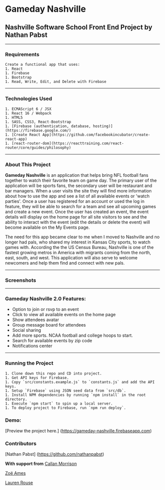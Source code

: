# Gameday Nashville
## Nashville Software School Front End Project by Nathan Pabst
---
### Requirements
```
Create a functional app that uses:
1. React
1. Firebase
1. Bootstrap
1. Read, Write, Edit, and Delete with Firebase
```
---
### Technologies Used
```
1. ECMAScript 6 / JSX
1. React 16 / Webpack
1. HTML5
1. SASS, CSS3, React-Bootstrap
1. [Firebase (authentication, database, hosting)](https://firebase.google.com/)
1. [Create React App](https://github.com/facebookincubator/create-react-app)
1. [react-router-dom](https://reacttraining.com/react-router/core/guides/philosophy)
```
---
### About This Project
**Gameday Nashville** is an application that helps bring NFL football fans together to watch their favorite team on game day. The primary user of the application will be sports fans, the secondary user will be restaurant and bar managers. When a user visits the site they will find more information about how to use the app and see a list of all available events or 'watch parties'. Once a user has registered for an account or used the log in feature, they will be able to search for a team and see all upcoming games and create a new event. Once the user has created an event, the event details will display on the home page for all site visitors to see and the ability to interact with the event (edit the details or delete the event) will become available on the My Events page.

The need for this app became clear to me when I moved to Nashville and no longer had pals, who shared my interest in Kansas City sports, to watch games with. According the the US Census Bureau, Nashville is one of the fastest growing metros in America with migrants coming from the north, east, south, and west. This application will also serve to welcome newcomers and help them find and connect with new pals.

---
### Screenshots

---
### Gameday Nashville 2.0 Features:
- Option to join or rsvp to an event
- Click to view all available events on the home page
- Show attendees avatar
- Group message board for attendees
- Social sharing
- Add more sports. NCAA football and college hoops to start.
- Search for available events by zip code
- Notifications center

---

### Running the Project
```
1. Clone down this repo and CD into project.
1. Get API keys for Firebase.
1. Copy `src/constants.example.js` to `constants.js` and add the API keys.
1. Setup `Firebase` using JSON seed data from `src/db`.
1. Install NPM dependencies by running `npm install` in the root directory.
1. Execute `npm start` to spin up a local server.
1. To deploy project to Firebase, run `npm run deploy`.
```
### Demo:
[Preview the project here.] (https://gameday-nashville.firebaseapp.com)

### Contributors
[Nathan Pabst] (https://github.com/nathanpabst)

**With support from**
[Callan Morrison](https://github.com/morecallan)

[Zoë Ames](https://github.com/zoeames)

[Lauren Rouse](https://github.com/rousell)